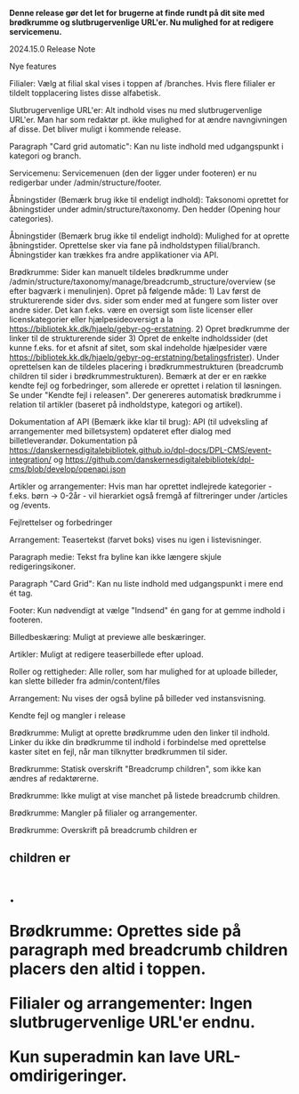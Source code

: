 **Denne release gør det let for brugerne at finde rundt på dit site med brødkrumme og slutbrugervenlige URL'er. Nu mulighed for at redigere servicemenu.**

2024.15.0 Release Note 

Nye features 

Filialer: Vælg at filial skal vises i toppen af /branches. Hvis flere filialer er tildelt topplacering listes disse alfabetisk. 

Slutbrugervenlige URL'er: Alt indhold vises nu med slutbrugervenlige URL'er. Man har som redaktør pt. ikke mulighed for at ændre navngivningen af disse. Det bliver muligt i kommende release. 

Paragraph "Card grid automatic": Kan nu liste indhold med udgangspunkt i kategori og branch. 

Servicemenu: Servicemenuen (den der ligger under footeren) er nu redigerbar under /admin/structure/footer.

Åbningstider (Bemærk brug ikke til endeligt indhold): Taksonomi oprettet for åbningstider under admin/structure/taxonomy. Den hedder (Opening hour categories). 

Åbningstider (Bemærk brug ikke til endeligt indhold): Mulighed for at oprette åbningstider. Oprettelse sker via fane på indholdstypen filial/branch. Åbningstider kan trækkes fra andre applikationer via API. 

Brødkrumme: Sider kan manuelt tildeles brødkrumme under /admin/structure/taxonomy/manage/breadcrumb_structure/overview (se efter bagværk i menulinjen). Opret på følgende måde: 1) Lav først de strukturerende sider dvs. sider som ender med at fungere som lister over andre sider. Det kan f.eks. være en oversigt som liste licenser eller licenskategorier eller hjælpesideoversigt a la https://bibliotek.kk.dk/hjaelp/gebyr-og-erstatning. 2) Opret brødkrumme der linker til de strukturerende sider 3) Opret de enkelte indholdssider (det kunne f.eks. for et afsnit af sitet, som skal indeholde hjælpesider være https://bibliotek.kk.dk/hjaelp/gebyr-og-erstatning/betalingsfrister). Under oprettelsen kan de tildeles placering i brødkrummestrukturen (breadcrumb children til sider i brødkrummestrukturen). 
Bemærk at der er en række kendte fejl og forbedringer, som allerede er oprettet i relation til løsningen. Se under "Kendte fejl i releasen". Der genereres automatisk brødkrumme i relation til artikler (baseret på indholdstype, kategori og artikel). 

Dokumentation af API (Bemærk ikke klar til brug): API (til udveksling af arrangementer med billetsystem) opdateret efter dialog med billetleverandør. Dokumentation på https://danskernesdigitalebibliotek.github.io/dpl-docs/DPL-CMS/event-integration/ og https://github.com/danskernesdigitalebibliotek/dpl-cms/blob/develop/openapi.json


Artikler og arrangementer: Hvis man har oprettet indlejrede kategorier - f.eks. børn -> 0-2år - vil hierarkiet også fremgå af filtreringer under /articles og /events. 


Fejlrettelser og forbedringer

Arrangement: Teasertekst (farvet boks) vises nu igen i listevisninger. 

Paragraph medie: Tekst fra byline kan ikke længere skjule redigeringsikoner.  

Paragraph "Card Grid": Kan nu liste indhold med udgangspunkt i mere end ét tag. 

Footer: Kun nødvendigt at vælge "Indsend" én gang for at gemme indhold i footeren.  

Billedbeskæring: Muligt at previewe alle beskæringer. 

Artikler: Muligt at redigere teaserbillede efter upload.  

Roller og rettigheder: Alle roller, som har mulighed for at uploade billeder, kan slette billeder fra admin/content/files

Arrangement: Nu vises der også byline på billeder ved instansvisning. 


Kendte fejl og mangler i release 

Brødkrumme: Muligt at oprette brødkrumme uden den linker til indhold. Linker du ikke din brødkrumme til indhold i forbindelse med oprettelse kaster sitet en fejl, når man tilknytter brødkrummen til sider. 

Brødkrumme: Statisk overskrift "Breadcrump children", som ikke kan ændres af redaktørerne. 

Brødkrumme: Ikke muligt at vise manchet på listede breadcrumb children. 

Brødkrumme: Mangler på filialer og arrangementer. 

Brødkrumme: Overskrift på breadcrumb children er <h2> children er <h1>.

Brødkrumme: Oprettes side på paragraph med breadcrumb children placers den altid i toppen.

Filialer og arrangementer: Ingen slutbrugervenlige URL'er endnu.  

Kun superadmin kan lave URL-omdirigeringer.
